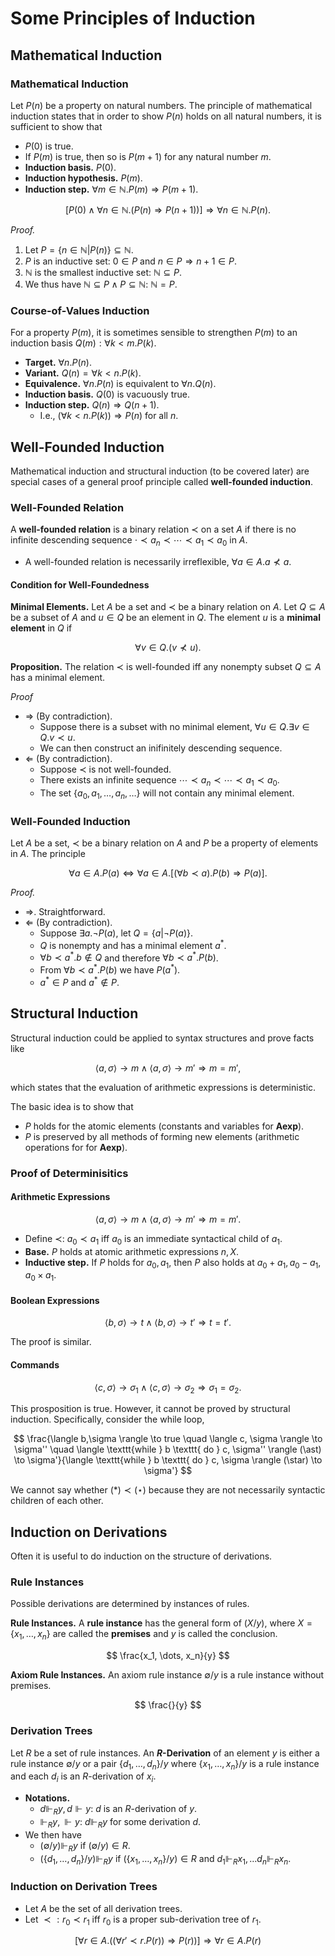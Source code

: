 # Some Principles of Induction

## Mathematical Induction

### Mathematical Induction

Let $P(n)$ be a property on natural numbers. The principle of mathematical induction states that in order to show $P(n)$ holds on all natural numbers, it is sufficient to show that

- $P(0)$ is true.
- If $P(m)$ is true, then so is $P(m+1)$ for any natural number $m$.
- **Induction basis.** $P(0)$.
- **Induction hypothesis.** $P(m)$.
- **Induction step.** $\forall m \in \mathbb{N}. P(m) \Rightarrow P(m+1)$.

$$ [P(0) \land \forall n \in \mathbb{N}.(P(n) \Rightarrow P(n+1))] \Rightarrow \forall n \in \mathbb{N}.P(n). $$

*Proof.*

1. Let $P = \{ n \in \mathbb{N} | P(n)  \} \subseteq \mathbb{N}$.
2. $P$ is an inductive set: $0 \in P$ and $n \in P \Rightarrow n + 1 \in P$.
3. $\mathbb{N}$ is the smallest inductive set: $\mathbb{N} \subseteq P$.
4. We thus have $\mathbb{N} \subseteq P \land P \subseteq \mathbb{N}$: $\mathbb{N} = P$.

### Course-of-Values Induction

For a property $P(m)$, it is sometimes sensible to strengthen $P(m)$ to an induction basis $Q(m): \forall k < m.P(k)$.

- **Target.** $\forall n. P(n)$.
- **Variant.** $Q(n) = \forall k < n. P(k)$.
- **Equivalence.** $\forall n.P(n)$ is equivalent to $\forall n.Q(n)$.
- **Induction basis.** $Q(0)$ is vacuously true.
- **Induction step.** $Q(n) \Rightarrow Q(n+1)$.
  - I.e., $(\forall k < n.P(k)) \Rightarrow P(n)$ for all $n$.

## Well-Founded Induction

Mathematical induction and structural induction (to be covered later) are special cases of a general proof principle called **well-founded induction**.

### Well-Founded Relation

A **well-founded relation** is a binary relation $\prec$ on a set $A$ if there is no infinite descending sequence $\cdot \prec a_n \prec \cdots \prec a_1 \prec a_0$ in $A$.

- A well-founded relation is necessarily irreflexible, $\forall a \in A. a \nprec a$.

#### Condition for Well-Foundedness

**Minimal Elements.** Let $A$ be a set and $\prec$ be a binary relation on $A$. Let $Q \subseteq A$ be a subset of $A$ and $u \in Q$ be an element in $Q$. The element $u$ is a **minimal element** in $Q$ if

$$ \forall v \in Q. (v \nprec u). $$

**Proposition.** The relation $\prec$ is well-founded iff any nonempty subset $Q \subseteq A$ has a minimal element.

*Proof*

- $\Rightarrow$ (By contradiction).
  - Suppose there is a subset with no minimal element, $\forall u \in Q.\exists v \in Q. v \prec u$.
  - We can then construct an inifinitely descending sequence.
- $\Leftarrow$ (By contradiction).
  - Suppose $\prec$ is not well-founded.
  - There exists an infinite sequence $\cdots \prec a_n \prec \cdots \prec a_1 \prec a_0$.
  - The set $\{ a_0,a_1,\dots,a_n,\dots \}$ will not contain any minimal element.

### Well-Founded Induction

Let $A$ be a set, $\prec$ be a binary relation on $A$ and $P$ be a property of elements in $A$. The principle

$$ \forall a \in A.P(a) \Longleftrightarrow \forall a \in A.[(\forall b \prec a).P(b) \Rightarrow P(a)]. $$

*Proof.*

- $\Rightarrow$. Straightforward.
- $\Leftarrow$ (By contradiction).
  - Suppose $\exists a.\neg P(a)$, let $Q = \{ a | \neg P(a) \}$.
  - $Q$ is nonempty and has a minimal element $a^*$.
  - $\forall b \prec a^*.b \notin Q$ and therefore $\forall b \prec a^*. P(b)$.
  - From $\forall b\prec a^*.P(b)$ we have $P(a^*)$.
  - $a^* \in P$ and $a^* \notin P$.

## Structural Induction

Structural induction could be applied to syntax structures and prove facts like

$$ \langle a, \sigma \rangle \to m \land \langle a,\sigma \rangle \to m' \Rightarrow m = m', $$

which states that the evaluation of arithmetic expressions is deterministic.

The basic idea is to show that

- $P$ holds for the atomic elements (constants and variables for $\mathbf{Aexp}$).
- $P$ is preserved by all methods of forming new elements (arithmetic operations for for $\mathbf{Aexp}$).

### Proof of Determinisitics

#### Arithmetic Expressions

$$ \langle a, \sigma \rangle \to m \land \langle a,\sigma \rangle \to m' \Rightarrow m = m'. $$

- Define $\prec$: $a_0 \prec a_1$ iff $a_0$ is an immediate syntactical child of $a_1$.
- **Base.** $P$ holds at atomic arithmetic expressions $n, X$.
- **Inductive step.** If $P$ holds for $a_0, a_1$, then $P$ also holds at $a_0 + a_1, a_0 - a_1, a_0 \times a_1$.

#### Boolean Expressions

$$ \langle b, \sigma \rangle \to t \land \langle b,\sigma \rangle \to t' \Rightarrow t = t'. $$

The proof is similar.

#### Commands

$$ \langle c, \sigma \rangle \to \sigma_1 \land \langle c,\sigma \rangle \to \sigma_2 \Rightarrow \sigma_1 = \sigma_2. $$

This prosposition is true. However, it cannot be proved by structural induction. Specifically, consider the while loop,

$$ \frac{\langle b,\sigma \rangle \to true \quad \langle c, \sigma \rangle \to \sigma'' \quad \langle \texttt{while } b \texttt{ do } c, \sigma'' \rangle (\ast) \to \sigma'}{\langle \texttt{while } b \texttt{ do } c, \sigma \rangle (\star) \to \sigma'} $$

We cannot say whether $(\ast) \prec (\star)$ because they are not necessarily syntactic children of each other.

## Induction on Derivations

Often it is useful to do induction on the structure of derivations.

### Rule Instances

Possible derivations are determined by instances of rules.

**Rule Instances.** A **rule instance** has the general form of $(X/y)$, where $X = \{x_1,\dots,x_n\}$ are called the **premises** and $y$ is called the conclusion.

$$ \frac{x_1, \dots, x_n}{y} $$

**Axiom Rule Instances.** An axiom rule instance $\emptyset/y$ is a rule instance without premises.

$$ \frac{}{y} $$

### Derivation Trees

Let $R$ be a set of rule instances. An **$R$-Derivation** of an element $y$ is either a rule instance $\emptyset/y$ or a pair $\{d_1,\dots,d_n\}/y$ where $\{x_1,\dots,x_n\}/y$ is a rule instance and each $d_i$ is an $R$-derivation of $x_i$.

- **Notations.**
  - $d \Vdash_R y, d \Vdash y$: $d$ is an $R$-derivation of $y$.
  - $\Vdash_R y, \Vdash y$: $d \Vdash_R y$ for some derivation $d$.
- We then have
  - $(\emptyset/y) \Vdash_R y$ if $(\emptyset/y) \in R$.
  - $(\{ d_1,\dots,d_n \}/y) \Vdash_R y$ if $(\{x_1,\dots,x_n\}/y) \in R$ and $d_1 \Vdash_R x_1, \dots d_n \Vdash_R x_n$.

### Induction on Derivation Trees

- Let $A$ be the set of all derivation trees.
- Let $\prec: r_0 \prec r_1$ iff $r_0$ is a proper sub-derivation tree of $r_1$.

$$ [\forall r \in A.((\forall r' \prec r. P(r)) \Rightarrow P(r))] \Rightarrow \forall r \in A. P(r) $$
